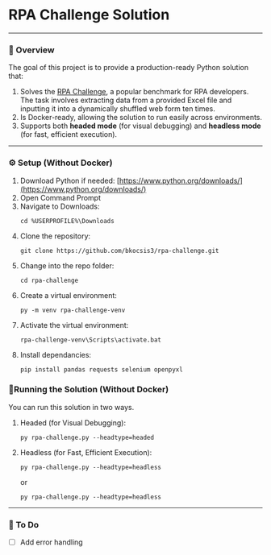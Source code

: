 # RPA Challenge Solution

---

### 📖 Overview
The goal of this project is to provide a production-ready Python solution that:

1. Solves the [RPA Challenge](https://rpachallenge.com), a popular benchmark for RPA developers. The task involves extracting data from a provided Excel file and inputting it into a dynamically shuffled web form ten times.
2. Is Docker-ready, allowing the solution to run easily across environments.
3. Supports both **headed mode** (for visual debugging) and **headless mode** (for fast, efficient execution).

---

### ⚙️ Setup (Without Docker)

1. Download Python if needed: [https://www.python.org/downloads/](https://www.python.org/downloads/)
2. Open Command Prompt
3. Navigate to Downloads:  
   ``` bash#
   cd %USERPROFILE%\Downloads
   ```
4. Clone the repository:
   ``` bash#
   git clone https://github.com/bkocsis3/rpa-challenge.git
   ```
5. Change into the repo folder:
   ``` bash#
   cd rpa-challenge
   ```
6. Create a virtual environment:
   ``` bash#
   py -m venv rpa-challenge-venv
   ```
7. Activate the virtual environment:
   ``` bash#
   rpa-challenge-venv\Scripts\activate.bat
   ```
8. Install dependancies:
   ``` bash#
   pip install pandas requests selenium openpyxl
   ```

### 🏃Running the Solution (Without Docker)
You can run this solution in two ways. 
1. Headed (for Visual Debugging):
   ``` bash#
   py rpa-challenge.py --headtype=headed
   ```
2. Headless (for Fast, Efficient Execution):
    ``` bash#
   py rpa-challenge.py --headtype=headless
   ```
   or
   ``` bash#
   py rpa-challenge.py --headtype=headless
   ```

---

### 🧠 To Do
- [ ] Add error handling

